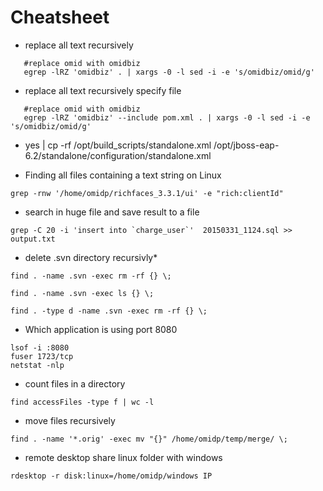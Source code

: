 # Cheatsheet

 * replace all text recursively
 
 ```
	#replace omid with omidbiz
	egrep -lRZ 'omidbiz' . | xargs -0 -l sed -i -e 's/omidbiz/omid/g' 
 ```
 
 * replace all text recursively specify file
 
 ```
	#replace omid with omidbiz
	egrep -lRZ 'omidbiz' --include pom.xml . | xargs -0 -l sed -i -e 's/omidbiz/omid/g' 
 ```
 
 
 * yes | cp -rf /opt/build_scripts/standalone.xml /opt/jboss-eap-6.2/standalone/configuration/standalone.xml
 
 * Finding all files containing a text string on Linux
 
 ```
 grep -rnw '/home/omidp/richfaces_3.3.1/ui' -e "rich:clientId"
 ```

 * search in huge file and save result to a file

```
grep -C 20 -i 'insert into `charge_user`'  20150331_1124.sql >> output.txt 
```
 * delete .svn directory recursivly* 

```
find . -name .svn -exec rm -rf {} \;

find . -name .svn -exec ls {} \;

find . -type d -name .svn -exec rm -rf {} \;

```
 
* Which application is using port 8080

```
lsof -i :8080
fuser 1723/tcp
netstat -nlp
```
* count files in a directory

```
find accessFiles -type f | wc -l
```

* move files recursively

```
find . -name '*.orig' -exec mv "{}" /home/omidp/temp/merge/ \;
```

* remote desktop share linux folder with windows

```
rdesktop -r disk:linux=/home/omidp/windows IP
```
